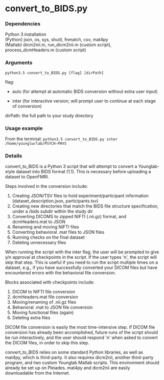 # convert\_to\_BIDS.py

### Dependencies

Python 3 installation  
(Python) json, os, sys, shutil, fnmatch, csv, mat4py  
(Matlab) dicm2nii.m, run\_dicm2nii.m (custom script), process\_dcmHeaders.m (custom script)

### Arguments
```python3.5 convert_to_BIDS.py [flag] [dirPath]```

flag:

- auto (for attempt at automatic BIDS conversion without extra user input)

- inter (for interactive version; will prompt user to continue at each stage of conversion)

dirPath: the full path to your study directory

### Usage example

From the terminal:
```python3.5 convert_to_BIDS.py inter /home/younglw/lab/PSYCH-PHYS```

### Details

convert\_to\_BIDS is a Python 3 script that will attempt to convert a Younglab-style dataset into BIDS format (1.1).
This is necessary before uploading a dataset to OpenFMRI.

Steps involved in the conversion include:

1. Creating JSON/TSV files to hold experiment/participant information (dataset\_description.json, participants.tsv)
2. Creating new directories that match the BIDS file structure specification, under a /bids subdir within the study dir
3. Converting DICOMS to zipped NIFTI (.nii.gz) format, and dcmHeaders.mat to JSON
4. Renaming and moving NIFTI files
5. Converting behavioral .mat files to JSON files
6. Running checks on the final dataset
7. Deleting unnecessary files

When running the script with the inter flag, the user will be prompted to give y/n approval at checkpoints in the script.
If the user types 'n', the script will skip that step.
This is useful if you need to run the script multiple times on a dataset, e.g., if you have successfully converted your DICOM files
but have encountered errors with the behavioral file conversion.

Blocks associated with checkpoints include:

1. DICOM to NIFTI file conversion
2. dcmHeaders.mat file conversion
3. Moving/renaming of .nii.gz files
4. Behavioral .mat to JSON file conversion
5. Moving functional files (again)
6. Deleting extra files

DICOM file conversion is easily the most time-intensive step.
If DICOM file conversion has already been accomplished, future runs of the script should be run interactively, and the user should 
respond 'n' when asked to convert the DICOM files, in order to skip this step.

convert\_to\_BIDS relies on some standard Python libraries, as well as mat4py, which is third-party.
It also requires dicm2nii, another third-party program, and two custom Younglab Matlab scripts.
This environment should already be set up on Pleiades. mat4py and dicm2nii are easily downloadable from the Internet.
